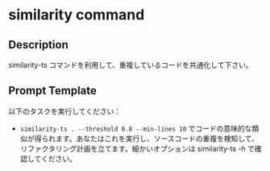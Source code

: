 # similarity command

## Description

similarity-ts コマンドを利用して、重複しているコードを共通化して下さい。

## Prompt Template

以下のタスクを実行してください：

- `similarity-ts . --threshold 0.8 --min-lines 10` でコードの意味的な類似が得られます。あなたはこれを実行し、ソースコードの重複を検知して、リファクタリング計画を立てます。細かいオプションは similarity-ts -h で確認してください。
